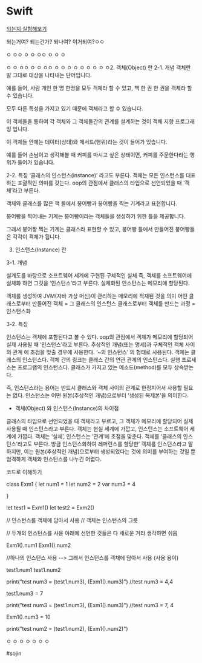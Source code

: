 # Swift


[되는지 실험해보기](#sojin)

되는거여?
되는건가?
되나여?
이거되여?ㅇㅇ

ㅇ
ㅇㅇ
ㅇ
ㅇ
ㅇㅇ
ㅇ
ㅇ
ㅇ

ㅇ
ㅇ
ㅇㅇ
ㅇ
ㅇ
ㅇㅇ
ㅇ
ㅇ
ㅇ
ㅇ
ㅇ
ㅇ
ㅇ
ㅇ
ㅇ2. 객체(Object) 란
2-1. 개념
객체란 말 그대로 대상을 나타내는 단어입니다.

예를 들어, 사람 개인 한 명 한명을 모두 객체라 할 수 있고, 책 한 권 한 권을 객체라 할 수 있습니다.

 

모두 다른 특성을 가지고 있기 때문에 객체라고 할 수 있습니다.

이 객체들을 통하여 각 객체와 그 객체들간의 관계를 설계하는 것이 객체 지향 프로그래밍 입니다.

 

이 객체들 안에는 데이터(상태)와 메서드(행위)라는 것이 들어가 있습니다.

예를 들어 손님이고 생각해볼 때 커피를 마시고 싶은 상태이면, 커피를 주문한다라는 행위가 들어가 있습니다.

 

 

2-2. 특징
‘클래스의 인스턴스(instance)’ 라고도 부른다.
객체는 모든 인스턴스를 대표하는 포괄적인 의미를 갖는다.
oop의 관점에서 클래스의 타입으로 선언되었을 때 ‘객체’라고 부른다.
 

객체와 클래스를 많은 책 들에서 붕어빵과 붕어빵을 찍는 기계라고 표현합니다.

 

붕어빵을 찍어내는 기계는 붕어빵이라는 객체들을 생성하기 위한 틀을 제공합니다.

그래서 붕어짱 찍는 기계는 클래스라 표현할 수 있고, 붕어빵 틀에서 만들어진 붕어빵들은 각각이 객체가 됩니다.

 

3. 인스턴스(Instance) 란
 

3-1. 개념
 

설계도를 바탕으로 소프트웨어 세계에 구현된 구체적인 실체
즉, 객체를 소프트웨어에 실체화 하면 그것을 ‘인스턴스’라고 부른다.
실체화된 인스턴스는 메모리에 할당된다.

 

객체를 생성하여 JVM(자바 가상 머신)이 관리하는 메모리에 적재된 것을 의미
어떤 클래스로부터 만들어진 객체 = 그 클래스의 인스턴스
클래스로부터 객체를 만드는 과정 = 인스턴스화
 
3-2.  특징
 

인스턴스는 객체에 포함된다고 볼 수 있다.
oop의 관점에서 객체가 메모리에 할당되어 실제 사용될 때 ‘인스턴스’라고 부른다.
추상적인 개념(또는 명세)과 구체적인 객체 사이의 관계 에 초점을 맞출 경우에 사용한다.
‘~의 인스턴스’ 의 형태로 사용된다.
객체는 클래스의 인스턴스다.
객체 간의 링크는 클래스 간의 연관 관계의 인스턴스다.
실행 프로세스는 프로그램의 인스턴스다.
클래스가 가지고 있는 메소드(method)를 모두 상속받는다.
 

 

즉, 인스턴스라는 용어는 반드시 클래스와 객체 사이의 관계로 한정지어서 사용할 필요는 없다.
인스턴스는 어떤 원본(추상적인 개념)으로부터 ‘생성된 복제본’을 의미한다.

 

- 객체(Object) 와 인스턴스(Instance)의 차이점

클래스의 타입으로 선언되었을 때 객체라고 부르고, 그 객체가 메모리에 할당되어 실제 사용될 때 인스턴스라고 부른다.
객체는 현실 세계에 가깝고, 인스턴스는 소프트웨어 세계에 가깝다.
객체는 ‘실체’, 인스턴스는 ‘관계’에 초점을 맞춘다.
객체를 ‘클래스의 인스턴스’라고도 부른다.
방금 인스턴스화하여 레퍼런스를 할당한’ 객체를 인스턴스라고 말하지만, 이는 원본(추상적인 개념)으로부터 생성되었다는 것에 의미를 부여하는 것일 뿐 엄격하게 객체와 인스턴스를 나누긴 어렵다.
 

코드로 이해하기

 

class Exm1 {
    let num1 = 1
    let num2 = 2
    var num3 = 4
    
}

let test1 = Exm1()
let test2 = Exm2()

// 인스턴스를 객체에 담아서 사용
// 객체는 인스턴스의 그릇

// 두개의 인스턴스를 사용 아래에 선언한 것들은 다 새로운 거라 생각하면 쉬움

Exm1().num1
Exm1().num2

//하나의 인스턴스 사용 --> 그래서 인스턴스를 객채에 담아서 사용 (사용 용이)

test1.num1
test1.num2

print("test num3 = \(test1.num3), \(Exm1().num3)") //test num3 = 4,4

test1.num3 = 7

print("test num3 = \(test1.num3), \(Exm1().num3)") //test num3 = 7, 4

Exm1().num3 = 10

print("test num2 = \(test1.num2), \(Exm1().num2)")

ㅇ
ㅇ
ㅇ
ㅇ
ㅇ
ㅇ
ㅇ

#sojin
